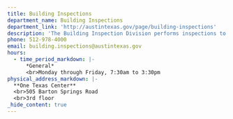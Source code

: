 ```yaml
---
title: Building Inspections
department_name: Building Inspections
department_link: 'http://austintexas.gov/page/building-inspections'
description: 'The Building Inspection Division performs inspections to ensure construction is in compliance with applicable Building, Electrical, Plumbing, Mechanical, Energy and Zoning Codes for the benefit and safety of everyone.'
phone: 512-978-4000
email: building.inspections@austintexas.gov
hours:
  - time_period_markdown: |-
      *General*
      <br>Monday through Friday, 7:30am to 3:30pm
physical_address_markdown: |-
  **One Texas Center**
  <br>505 Barton Springs Road
  <br>3rd floor
_hide_content: true
---
```

